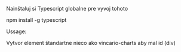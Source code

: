 
Nainštaluj si Typescript globalne pre vyvoj tohoto

npm install -g typescript

Ussage:

Vytvor element štandartne nieco ako vincario-charts aby mal id (div)
